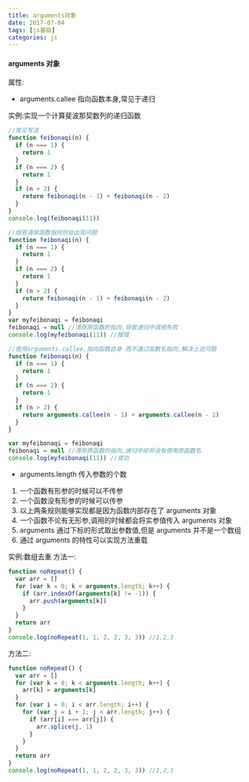 ```yaml
---
title: arguments对象
date: 2017-07-04
tags: [js基础]
categories: js
---
```


#### arguments 对象

属性:

- arguments.callee
  指向函数本身,常见于递归

实例:实现一个计算斐波那契数列的递归函数

```js
//常见写法
function feibonaqi(n) {
  if (n === 1) {
    return 1
  }
  if (n === 2) {
    return 1
  }
  if (n > 2) {
    return feibonaqi(n - 1) + feibonaqi(n - 2)
  }
}
console.log(feibonaqi(11))
```

```js
//倘若清除函数指向则会出现问题
function feibonaqi(n) {
  if (n === 1) {
    return 1
  }
  if (n === 2) {
    return 1
  }
  if (n > 2) {
    return feibonaqi(n - 1) + feibonaqi(n - 2)
  }
}
var myfeibonaqi = feibonaqi
feibonaqi = null //清除原函数的指向,导致递归中调用失败
console.log(myfeibonaqi(11)) //报错
```

```js
//使用arguments.callee,指向函数自身 而不通过函数名指向,解决上述问题
function feibonaqi(n) {
  if (n === 1) {
    return 1
  }
  if (n === 2) {
    return 1
  }
  if (n > 2) {
    return arguments.callee(n - 1) + arguments.callee(n - 2)
  }
}

var myfeibonaqi = feibonaqi
feibonaqi = null //清除原函数的指向,递归中却并没有使用原函数名
console.log(myfeibonaqi(11)) //成功
```

- arguments.length
  传入参数的个数

1.  一个函数有形参的时候可以不传参
2.  一个函数没有形参的时候可以传参
3.  以上两条规则能够实现都是因为函数内部存在了 arguments 对象
4.  一个函数不论有无形参,调用的时候都会将实参值传入 arguments 对象
5.  arguments 通过下标的形式取出参数值,但是 arguments 并不是一个数组
6.  通过 arguments 的特性可以实现方法重载

实例:数组去重
方法一:

```js
function noRepeat() {
  var arr = []
  for (var k = 0; k < arguments.length; k++) {
    if (arr.indexOf(arguments[k] != -1)) {
      arr.push(arguments[k])
    }
  }
  return arr
}
console.log(noRepeat(1, 1, 2, 2, 3, 3)) //1,2,3
```

方法二:

```js
function noRepeat() {
  var arr = []
  for (var k = 0; k < arguments.length; k++) {
    arr[k] = arguments[k]
  }
  for (var i = 0; i < arr.length; i++) {
    for (var j = i + 1; j < arr.length; j++) {
      if (arr[i] === arr[j]) {
        arr.splice(j, 1)
      }
    }
  }
  return arr
}
console.log(noRepeat(1, 1, 2, 2, 3, 3)) //1,2,3
```
